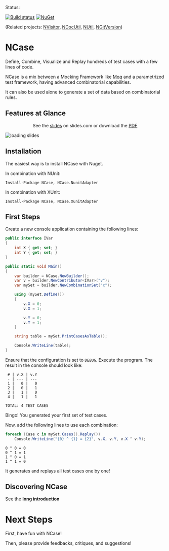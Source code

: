 Status:

[![Build status](https://ci.appveyor.com/api/projects/status/5t819acpeymgqdoh/branch/master?svg=true)](https://ci.appveyor.com/project/jeromerg/ncase/branch/master)  [![NuGet](https://img.shields.io/nuget/dt/NCase.svg)](https://www.nuget.org/packages/NCase/)

(Related projects: [NVisitor], [NDocUtil], [NUtil], [NGitVersion])

NCase
=====

Define, Combine, Visualize and Replay hundreds of test cases with a few lines of code.

NCase is a mix between a Mocking Framework like [Moq][Moq] and a parametrized test framework, having advanced combinatorial capabilities. 

It can also be used alone to generate a set of data based on combinatorial rules.

Features at Glance
------------------

<p align="center">See the <a href="http://slides.com/jeromerg/ncase">slides</a> on slides.com or download the <a href="http://jeromerg.github.io/NCase/slides.pdf">PDF</a></p>

![loading slides](http://jeromerg.github.io/NCase/slides.gif)


Installation
------------

The easiest way is to install NCase with Nuget.

In combination with NUnit:

```
Install-Package NCase, NCase.NunitAdapter
```

In combination with XUnit:

```
Install-Package NCase, NCase.XunitAdapter
```

First Steps
-----------

Create a new console application containing the following lines:

<!--# FIRST_UNIT_TEST -->
```C#
public interface IVar
{
    int X { get; set; }
    int Y { get; set; }
}

public static void Main()
{
    var builder = NCase.NewBuilder();
    var v = builder.NewContributor<IVar>("v");
    var mySet = builder.NewCombinationSet("c");

    using (mySet.Define())
    {
        v.X = 0;
        v.X = 1;

        v.Y = 0;
        v.Y = 1;
    }

    string table = mySet.PrintCasesAsTable();

    Console.WriteLine(table);
}
```

Ensure that the configuration is set to `DEBUG`. Execute the program. The result in the console should look like:

<!--# FIRST_UNIT_TEST_CONSOLE -->
```
 # | v.X | v.Y 
 - | --- | --- 
 1 |   0 |   0 
 2 |   0 |   1 
 3 |   1 |   0 
 4 |   1 |   1 

TOTAL: 4 TEST CASES
```

Bingo! You generated your first set of test cases. 

Now, add the following lines to use each combination:

<!--# FIRST_UNIT_TEST_2 -->
```C#
foreach (Case c in mySet.Cases().Replay())
    Console.WriteLine("{0} ^ {1} = {2}", v.X, v.Y, v.X ^ v.Y);
```

<!--# FIRST_UNIT_TEST_2_CONSOLE -->
```
0 ^ 0 = 0
0 ^ 1 = 1
1 ^ 0 = 1
1 ^ 1 = 0
```

It generates and replays all test cases one by one! 

Discovering NCase
-----------------

See the **[long introduction](./Introduction.md)**


Next Steps
==========

First, have fun with NCase! 

Then, please provide feedbacks, critiques, and suggestions! 

[Moq]: http://github.com/Moq/moq4
[NVisitor]: http://github.com/jeromerg/NVisitor
[NDocUtil]: http://github.com/jeromerg/NDocUtil
[NUtil]: http://github.com/jeromerg/NUtil
[NGitVersion]: http://github.com/jeromerg/NGitVersion

